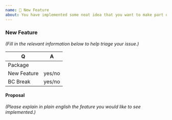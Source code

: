 ```yaml
---
name: 🎉 New Feature
about: You have implemented some neat idea that you want to make part of **League\Uri** ? 🎩
---
```


<!--
Thank you for submitting new feature!
Pick the target branch based according to these criteria:
  * submitting a bugfix: target the lowest active stable branch: 2.6
  * submitting a new feature: target the master branch.
  * submitting a BC-breaking change: target the master branch
-->

### New Feature

_(Fill in the relevant information below to help triage your issue.)_

| Q           | A      |
|-------------|--------|
| Package     |        |
| New Feature | yes/no |
| BC Break    | yes/no |


#### Proposal

_(Please explain in plain english the feature you would like to see implemented.)_

